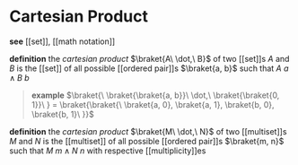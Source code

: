 # Cartesian Product

**see** [[set]], [[math notation]]

**definition** the _cartesian product_ $\braket{A\ \dot,\ B}$ of two [[set]]s $A$ and $B$ is the [[set]] of all possible [[ordered pair]]s $\braket{a, b}$ such that $A\ a \land B\ b$

> **example** $\braket{\ \braket{\braket{a, b}}\ \dot,\ \braket{\braket{0, 1}}\ } = \braket{\braket{\ \braket{a, 0}, \braket{a, 1}, \braket{b, 0}, \braket{b, 1}\ }}$

**definition** the _cartesian product_ $\braket{M\ \dot,\ N}$ of two [[multiset]]s $M$ and $N$ is the [[multiset]] of all possible [[ordered pair]]s $\braket{m, n}$ such that $M\ m \land N\ n$ with respective [[multiplicity]]es
